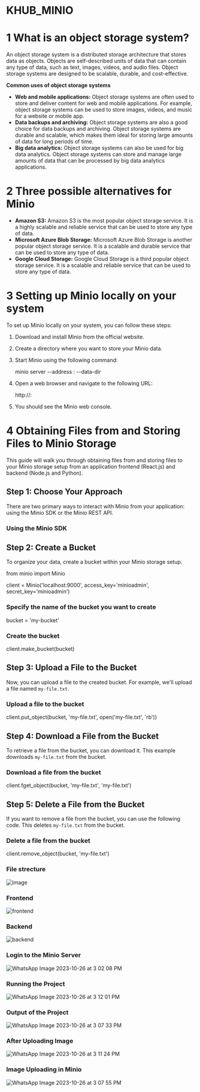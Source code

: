 # KHUB_MINIO

# 1 What is an object storage system?

An object storage system is a distributed storage architecture that stores data as objects. Objects are self-described units of data that can contain any type of data, such as text, images, videos, and audio files. Object storage systems are designed to be scalable, durable, and cost-effective.

**Common uses of object storage systems**

- **Web and mobile applications:** Object storage systems are often used to store and deliver content for web and mobile applications. For example, object storage systems can be used to store images, videos, and music for a website or mobile app.
- **Data backups and archiving:** Object storage systems are also a good choice for data backups and archiving. Object storage systems are durable and scalable, which makes them ideal for storing large amounts of data for long periods of time.
- **Big data analytics:** Object storage systems can also be used for big data analytics. Object storage systems can store and manage large amounts of data that can be processed by big data analytics applications.

# 2 Three possible alternatives for Minio

- **Amazon S3:** Amazon S3 is the most popular object storage service. It is a highly scalable and reliable service that can be used to store any type of data.
- **Microsoft Azure Blob Storage:** Microsoft Azure Blob Storage is another popular object storage service. It is a scalable and durable service that can be used to store any type of data.
- **Google Cloud Storage:** Google Cloud Storage is a third popular object storage service. It is a scalable and reliable service that can be used to store any type of data.

# 3 Setting up Minio locally on your system

To set up Minio locally on your system, you can follow these steps:

1. Download and install Minio from the official website.
2. Create a directory where you want to store your Minio data.
3. Start Minio using the following command:
   
   minio server --address <ip-address>:<port> --data-dir <data-directory>
   

4. Open a web browser and navigate to the following URL:

   
   http://<ip-address>:<port>
   

5. You should see the Minio web console.



# 4 Obtaining Files from and Storing Files to Minio Storage

This guide will walk you through obtaining files from and storing files to your Minio storage setup from an application frontend (React.js) and backend (Node.js and Python).

## Step 1: Choose Your Approach

There are two primary ways to interact with Minio from your application: using the Minio SDK or the Minio REST API.

### Using the Minio SDK

## Step 2: Create a Bucket

To organize your data, create a bucket within your Minio storage setup.

from minio import Minio

client = Minio('localhost:9000', access_key='minioadmin', secret_key='minioadmin')

### Specify the name of the bucket you want to create
bucket = 'my-bucket'

### Create the bucket
client.make_bucket(bucket)

## Step 3: Upload a File to the Bucket

Now, you can upload a file to the created bucket. For example, we'll upload a file named `my-file.txt`.


### Upload a file to the bucket
client.put_object(bucket, 'my-file.txt', open('my-file.txt', 'rb'))

## Step 4: Download a File from the Bucket

To retrieve a file from the bucket, you can download it. This example downloads `my-file.txt` from the bucket.

### Download a file from the bucket
client.fget_object(bucket, 'my-file.txt', 'my-file.txt')

## Step 5: Delete a File from the Bucket

If you want to remove a file from the bucket, you can use the following code. This deletes `my-file.txt` from the bucket.


### Delete a file from the bucket
client.remove_object(bucket, 'my-file.txt')

### File strecture

![image](https://github.com/jagadekmeesala/KHUB_MINIO/assets/96018533/ebb9e8f2-8d93-450a-9a66-042639ca4f2b)

### Frontend

![frontend](https://github.com/jagadekmeesala/KHUB_MINIO/assets/96018533/7e00fac4-008e-46ec-adf0-578deab6daa9)

### Backend

![backend](https://github.com/jagadekmeesala/KHUB_MINIO/assets/96018533/d692caf4-5a7d-4576-a0e1-153df2688f1d)

### Login to the Minio Server

![WhatsApp Image 2023-10-26 at 3 02 08 PM](https://github.com/jagadekmeesala/KHUB_MINIO/assets/96018533/d669e074-8303-4c56-b35e-c3d164c1442f)
### Running the Project 

![WhatsApp Image 2023-10-26 at 3 12 01 PM](https://github.com/jagadekmeesala/KHUB_MINIO/assets/96018533/f2d32d96-9b47-4346-9546-ce88d1aa259a)

### Output of the Project

![WhatsApp Image 2023-10-26 at 3 07 33 PM](https://github.com/jagadekmeesala/KHUB_MINIO/assets/96018533/19851094-6982-4883-915a-9d4cc10fd784)

### After Uploading Image 

![WhatsApp Image 2023-10-26 at 3 11 24 PM](https://github.com/jagadekmeesala/KHUB_MINIO/assets/96018533/bc99f86a-84c0-4a4f-8e9e-6e232b1ea8bc)

### Image Uploading in Minio 
![WhatsApp Image 2023-10-26 at 3 07 55 PM](https://github.com/jagadekmeesala/KHUB_MINIO/assets/96018533/e78d46b5-3531-4852-88f8-a712fec9b337)
